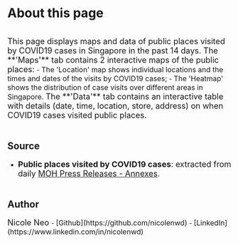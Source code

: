 # **About this page**
<br>
<span style="font-size:18px">
This page displays maps and data of public places visited by COVID19 cases in Singapore in the past 14 days. 
</span>

<span style="font-size:18px">
The **'Maps'** tab contains 2 interactive maps of the public places:
</span>
- <span style="font-size:16px"> The 'Location' map shows individual locations and the times and dates of the visits by COVID19 cases; </span>
- <span style="font-size:16px"> The 'Heatmap' shows the distribution of case visits over different areas in Singapore. </span>

<span style="font-size:18px">
The **'Data'** tab contains an interactive table with details (date, time, location, store, address) on when COVID19 cases visited public places. 
</span>
<br><br>

## **Source**
- <span style="font-size:18px">**Public places visited by COVID19 cases**: extracted from daily [MOH Press Releases - Annexes](https://www.moh.gov.sg/news-highlights).</span>
<br><br>

## **Author**
<span style="font-size:18px">
Nicole Neo
</span>
- <span style="font-size:16px"> [Github](https://github.com/nicolenwd) </span>
- <span style="font-size:16px"> [LinkedIn](https://www.linkedin.com/in/nicolenwd) </span>
<br><br>